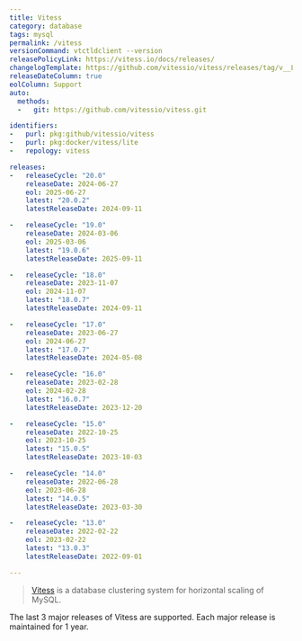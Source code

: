 ```yaml
---
title: Vitess
category: database
tags: mysql
permalink: /vitess
versionCommand: vtctldclient --version
releasePolicyLink: https://vitess.io/docs/releases/
changelogTemplate: https://github.com/vitessio/vitess/releases/tag/v__LATEST__
releaseDateColumn: true
eolColumn: Support
auto:
  methods:
  -   git: https://github.com/vitessio/vitess.git

identifiers:
-   purl: pkg:github/vitessio/vitess
-   purl: pkg:docker/vitess/lite
-   repology: vitess

releases:
-   releaseCycle: "20.0"
    releaseDate: 2024-06-27
    eol: 2025-06-27
    latest: "20.0.2"
    latestReleaseDate: 2024-09-11

-   releaseCycle: "19.0"
    releaseDate: 2024-03-06
    eol: 2025-03-06
    latest: "19.0.6"
    latestReleaseDate: 2025-09-11

-   releaseCycle: "18.0"
    releaseDate: 2023-11-07
    eol: 2024-11-07
    latest: "18.0.7"
    latestReleaseDate: 2024-09-11

-   releaseCycle: "17.0"
    releaseDate: 2023-06-27
    eol: 2024-06-27
    latest: "17.0.7"
    latestReleaseDate: 2024-05-08

-   releaseCycle: "16.0"
    releaseDate: 2023-02-28
    eol: 2024-02-28
    latest: "16.0.7"
    latestReleaseDate: 2023-12-20

-   releaseCycle: "15.0"
    releaseDate: 2022-10-25
    eol: 2023-10-25
    latest: "15.0.5"
    latestReleaseDate: 2023-10-03

-   releaseCycle: "14.0"
    releaseDate: 2022-06-28
    eol: 2023-06-28
    latest: "14.0.5"
    latestReleaseDate: 2023-03-30

-   releaseCycle: "13.0"
    releaseDate: 2022-02-22
    eol: 2023-02-22
    latest: "13.0.3"
    latestReleaseDate: 2022-09-01

---
```


> [Vitess](https://vitess.io/) is a database clustering system for horizontal scaling of MySQL.

The last 3 major releases of Vitess are supported.
Each major release is maintained for 1 year.
